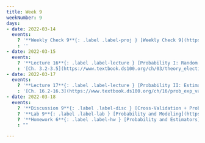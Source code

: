 ```yaml
---
title: Week 9
weekNumber: 9
days:
- date: 2022-03-14
  events:
    ? '**Weekly Check 9**{: .label .label-proj } [Weekly Check 9](https://forms.gle/StWg4q9jDuayu57G9) (due Mar 28)'
    : ''
- date: 2022-03-15
  events:
    ? '**Lecture 16**{: .label .label-lecture } [Probability I: Random Variables](lecture/lec16)'
    : '[Ch. 3.2-3.5](https://www.textbook.ds100.org/ch/03/theory_election.html), [16.1](https://www.textbook.ds100.org/ch/16/prob_random_vars.html)'
- date: 2022-03-17
  events:
    ? '**Lecture 17**{: .label .label-lecture } [Probability II: Estimators, Bias, and Variance](lecture/lec17)'
    : '[Ch. 16.2-16.3](https://www.textbook.ds100.org/ch/16/prob_exp_var.html), [19.2](https://www.textbook.ds100.org/ch/19/mult_inference.html)'
- date: 2022-03-18
  events:
    ? '**Discussion 9**{: .label .label-disc } [Cross-Validation + Probability I](https://drive.google.com/file/d/1ieZcBRcRi4G4DGgsN9FF9kRkZP0WBJuN/view?usp=sharing) ([solutions](https://drive.google.com/file/d/1S2j7FyHfSYpQJD4sLs8_9DuAPDPk0U3V/view?usp=sharing)) ([recording](https://youtube.com/playlist?list=PLQCcNQgUcDfq4o7v2gATDSJW9lsO1AYj7))'
    ? '**Lab 9**{: .label .label-lab } [Probability and Modeling](https://data100.datahub.berkeley.edu/hub/user-redirect/git-pull?repo=https%3A%2F%2Fgithub.com%2FDS-100%2Fsp22&branch=main&urlpath=lab%2Ftree%2Fsp22%2Flab%2Flab09%2Flab09.ipynb) (due Mar 29)'
    ? '**Homework 6**{: .label .label-hw } [Probability and Estimators](https://data100.datahub.berkeley.edu/hub/user-redirect/git-pull?repo=https%3A%2F%2Fgithub.com%2FDS-100%2Fsp22&branch=main&urlpath=lab%2Ftree%2Fsp22%2Fhw%2Fhw06%2Fhw06.ipynb) (due Mar 31)'
    : ""

---
```

